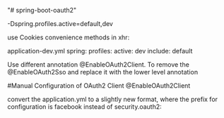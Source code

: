 "# spring-boot-oauth2" 

-Dspring.profiles.active=default,dev

use Cookies convenience methods in xhr:

application-dev.yml
spring:
  profiles:
    active: dev
    include: default
    
Use different annotation @EnableOAuth2Client.
To remove the @EnableOAuth2Sso and replace it with the lower level annotation

#Manual Configuration of OAuth2 Client
@EnableOAuth2Client

convert the application.yml to a slightly new format,
 where the prefix for configuration is facebook instead of security.oauth2: